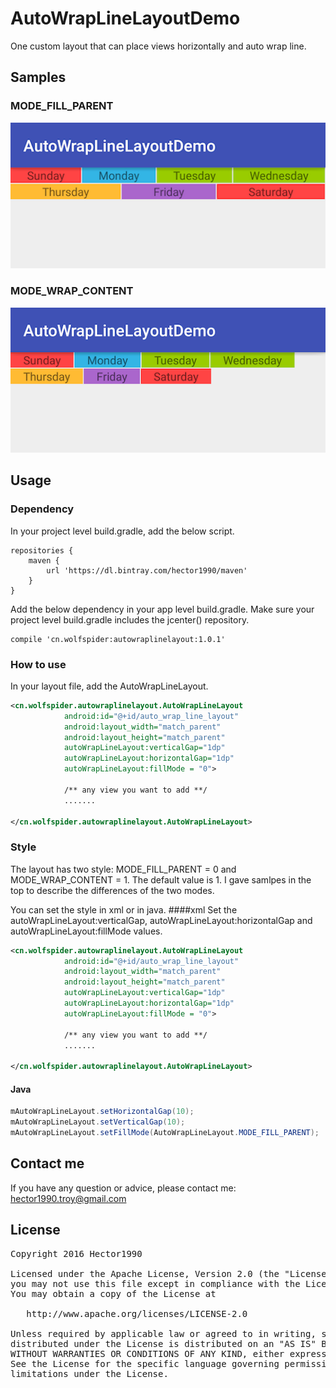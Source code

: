 # AutoWrapLineLayoutDemo
One custom layout that can place views horizontally and auto wrap line.

## Samples
### MODE_FILL_PARENT
![1](imgs/device-2016-07-26-162749.png)

### MODE_WRAP_CONTENT
![2](imgs/device-2016-07-26-162851.png)

## Usage
### Dependency
In your project level build.gradle, add the below script.

```grovy
repositories {
    maven {
        url 'https://dl.bintray.com/hector1990/maven'
    }
}                       
```


Add the below dependency in your app level build.gradle. Make sure your project level build.gradle includes the jcenter() repository.

```grovy
compile 'cn.wolfspider:autowraplinelayout:1.0.1'
```

### How to use
In your layout file, add the AutoWrapLineLayout.

```xml
<cn.wolfspider.autowraplinelayout.AutoWrapLineLayout
            android:id="@+id/auto_wrap_line_layout"
            android:layout_width="match_parent"
            android:layout_height="match_parent"
            autoWrapLineLayout:verticalGap="1dp"
            autoWrapLineLayout:horizontalGap="1dp"
            autoWrapLineLayout:fillMode = "0">
            
            /** any view you want to add **/
            .......
           
</cn.wolfspider.autowraplinelayout.AutoWrapLineLayout>
```

### Style
The layout has two style: MODE_FILL_PARENT = 0 and MODE_WRAP_CONTENT = 1. The default value is 1. I gave samlpes in the top to describe the differences of the two modes.

You can set the style in xml or in java.
####xml
Set the autoWrapLineLayout:verticalGap, autoWrapLineLayout:horizontalGap and autoWrapLineLayout:fillMode values.

```Xml
<cn.wolfspider.autowraplinelayout.AutoWrapLineLayout
            android:id="@+id/auto_wrap_line_layout"
            android:layout_width="match_parent"
            android:layout_height="match_parent"
            autoWrapLineLayout:verticalGap="1dp"
            autoWrapLineLayout:horizontalGap="1dp"
            autoWrapLineLayout:fillMode = "0">
            
            /** any view you want to add **/
            .......
           
</cn.wolfspider.autowraplinelayout.AutoWrapLineLayout>
```
#### Java

```java
mAutoWrapLineLayout.setHorizontalGap(10);
mAutoWrapLineLayout.setVerticalGap(10);
mAutoWrapLineLayout.setFillMode(AutoWrapLineLayout.MODE_FILL_PARENT);
```


## Contact me
If you have any question or advice, please contact me:
<hector1990.troy@gmail.com>

## License
<pre>Copyright 2016 Hector1990

Licensed under the Apache License, Version 2.0 (the "License");
you may not use this file except in compliance with the License.
You may obtain a copy of the License at

   http://www.apache.org/licenses/LICENSE-2.0

Unless required by applicable law or agreed to in writing, software
distributed under the License is distributed on an "AS IS" BASIS,
WITHOUT WARRANTIES OR CONDITIONS OF ANY KIND, either express or implied.
See the License for the specific language governing permissions and
limitations under the License.</pre>
